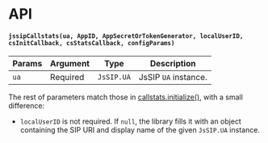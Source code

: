 # API

#### `jssipCallstats(ua, AppID, AppSecretOrTokenGenerator, localUserID, csInitCallback, csStatsCallback, configParams)`

| Params  | Argument  | Type        | Description               |
|---------|-----------|-------------|---------------------------|
| `ua`    | Required  | `JsSIP.UA`  | JsSIP `UA` instance.      |

The rest of parameters match those in [callstats.initialize()](http://www.callstats.io/api/#callstats-initialize-with-app-secret), with a small difference:

* `localUserID` is not required. If `null`, the library fills it with an object containing the SIP URI and display name of the given `JsSIP.UA` instance.
